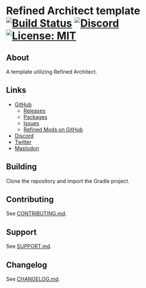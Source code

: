 # Refined Architect template [![Build Status](https://github.com/refinedmods/refinedarchitect-template/actions/workflows/build.yml/badge.svg?branch=develop)](https://github.com/refinedmods/refinedarchitect-template/actions/workflows/build.yml) [![Discord](https://img.shields.io/discord/342942776494653441)](https://discordapp.com/invite/VYzsydb) [![License: MIT](https://img.shields.io/badge/License-MIT-yellow.svg)](LICENSE.md)

## About

A template utilizing Refined Architect.

## Links

- [GitHub](https://github.com/refinedmods/refinedarchitect-template)
    - [Releases](https://github.com/refinedmods/refinedarchitect-template/releases)
    - [Packages](https://github.com/refinedmods/refinedarchitect-template/packages)
    - [Issues](https://github.com/refinedmods/refinedarchitect-template/issues)
    - [Refined Mods on GitHub](https://github.com/refinedmods)
- [Discord](https://discordapp.com/invite/VYzsydb)
- [Twitter](https://twitter.com/refinedmods)
- [Mastodon](https://anvil.social/@refinedmods)

## Building

Clone the repository and import the Gradle project.

## Contributing

See [CONTRIBUTING.md](.github/CONTRIBUTING.md).

## Support

See [SUPPORT.md](.github/SUPPORT.md).

## Changelog

See [CHANGELOG.md](CHANGELOG.md).
